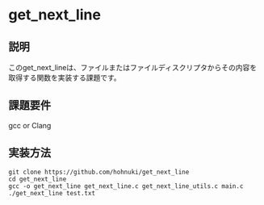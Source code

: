 # get_next_line

## 説明
このget_next_lineは、ファイルまたはファイルディスクリプタからその内容を取得する関数を実装する課題です。

## 課題要件
gcc or Clang

## 実装方法
```
git clone https://github.com/hohnuki/get_next_line
cd get_next_line
gcc -o get_next_line get_next_line.c get_next_line_utils.c main.c
./get_next_line test.txt
```
